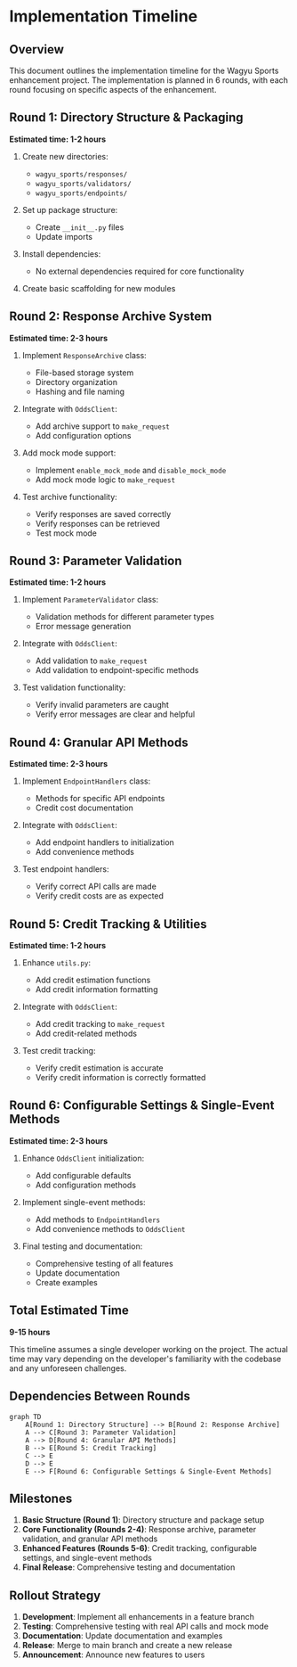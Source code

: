# Implementation Timeline

## Overview

This document outlines the implementation timeline for the Wagyu Sports enhancement project. The implementation is planned in 6 rounds, with each round focusing on specific aspects of the enhancement.

## Round 1: Directory Structure & Packaging

**Estimated time: 1-2 hours**

1. Create new directories:
   - `wagyu_sports/responses/`
   - `wagyu_sports/validators/`
   - `wagyu_sports/endpoints/`

2. Set up package structure:
   - Create `__init__.py` files
   - Update imports

3. Install dependencies:
   - No external dependencies required for core functionality

4. Create basic scaffolding for new modules

## Round 2: Response Archive System

**Estimated time: 2-3 hours**

1. Implement `ResponseArchive` class:
   - File-based storage system
   - Directory organization
   - Hashing and file naming

2. Integrate with `OddsClient`:
   - Add archive support to `make_request`
   - Add configuration options

3. Add mock mode support:
   - Implement `enable_mock_mode` and `disable_mock_mode`
   - Add mock mode logic to `make_request`

4. Test archive functionality:
   - Verify responses are saved correctly
   - Verify responses can be retrieved
   - Test mock mode

## Round 3: Parameter Validation

**Estimated time: 1-2 hours**

1. Implement `ParameterValidator` class:
   - Validation methods for different parameter types
   - Error message generation

2. Integrate with `OddsClient`:
   - Add validation to `make_request`
   - Add validation to endpoint-specific methods

3. Test validation functionality:
   - Verify invalid parameters are caught
   - Verify error messages are clear and helpful

## Round 4: Granular API Methods

**Estimated time: 2-3 hours**

1. Implement `EndpointHandlers` class:
   - Methods for specific API endpoints
   - Credit cost documentation

2. Integrate with `OddsClient`:
   - Add endpoint handlers to initialization
   - Add convenience methods

3. Test endpoint handlers:
   - Verify correct API calls are made
   - Verify credit costs are as expected

## Round 5: Credit Tracking & Utilities

**Estimated time: 1-2 hours**

1. Enhance `utils.py`:
   - Add credit estimation functions
   - Add credit information formatting

2. Integrate with `OddsClient`:
   - Add credit tracking to `make_request`
   - Add credit-related methods

3. Test credit tracking:
   - Verify credit estimation is accurate
   - Verify credit information is correctly formatted

## Round 6: Configurable Settings & Single-Event Methods

**Estimated time: 2-3 hours**

1. Enhance `OddsClient` initialization:
   - Add configurable defaults
   - Add configuration methods

2. Implement single-event methods:
   - Add methods to `EndpointHandlers`
   - Add convenience methods to `OddsClient`

3. Final testing and documentation:
   - Comprehensive testing of all features
   - Update documentation
   - Create examples

## Total Estimated Time

**9-15 hours**

This timeline assumes a single developer working on the project. The actual time may vary depending on the developer's familiarity with the codebase and any unforeseen challenges.

## Dependencies Between Rounds

```mermaid
graph TD
    A[Round 1: Directory Structure] --> B[Round 2: Response Archive]
    A --> C[Round 3: Parameter Validation]
    A --> D[Round 4: Granular API Methods]
    B --> E[Round 5: Credit Tracking]
    C --> E
    D --> E
    E --> F[Round 6: Configurable Settings & Single-Event Methods]
```

## Milestones

1. **Basic Structure (Round 1)**: Directory structure and package setup
2. **Core Functionality (Rounds 2-4)**: Response archive, parameter validation, and granular API methods
3. **Enhanced Features (Rounds 5-6)**: Credit tracking, configurable settings, and single-event methods
4. **Final Release**: Comprehensive testing and documentation

## Rollout Strategy

1. **Development**: Implement all enhancements in a feature branch
2. **Testing**: Comprehensive testing with real API calls and mock mode
3. **Documentation**: Update documentation and examples
4. **Release**: Merge to main branch and create a new release
5. **Announcement**: Announce new features to users
